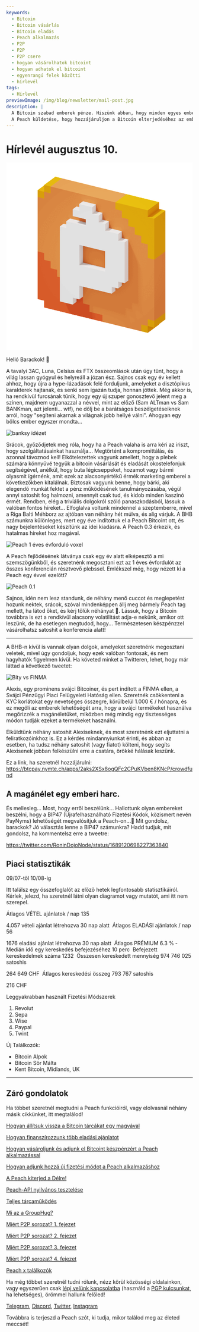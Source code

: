 ```yaml
---
keywords:
  - Bitcoin
  - Bitcoin vásárlás
  - Bitcoin eladás
  - Peach alkalmazás
  - P2P
  - P2P
  - P2P csere
  - hogyan vásárolhatok bitcoint
  - hogyan adhatok el bitcoint
  - egyenrangú felek közötti
  - hírlevél
tags:
  - Hírlevél
previewImage: /img/blog/newsletter/mail-post.jpg
description: |
  A Bitcoin szabad emberek pénze. Hiszünk abban, hogy minden egyes embernek joga van arra, hogy eldöntse, melyik pénzt használja vagyontárolásra, munkája, ideje és energiája eredményeként.
  A Peach küldetése, hogy hozzájáruljon a Bitcoin elterjedéséhez az emberek kezében.
---
```


# Hírlevél augusztus 10.

![barackos barack bitcoin gif](/img/blog/newsletter/gif-peach.gif)

Helló Barackok! 🍑

A tavalyi 3AC, Luna, Celsius és FTX összeomlások után úgy tűnt, hogy a világ lassan gyógyul és helyreáll a józan ész. Sajnos csak egy év kellett ahhoz, hogy újra a hype-lázadások felé forduljunk, amelyeket a disztópikus karakterek hajtanak, és senki sem igazán tudja, honnan jöttek.
Még akkor is, ha rendkívül furcsának tűnik, hogy egy új szuper gonosztevő jelent meg a színen, majdnem ugyanazzal a névvel, mint az előző (Sam ALTman vs Sam BANKman, azt jelenti... wtf), ne dőlj be a barátságos beszélgetéseiknek arról, hogy "segíteni akarnak a világnak jobb hellyé válni".
Ahogyan egy bölcs ember egyszer mondta...

![banksy idézet](https://img.mailinblue.com/5647291/images/content_library/original/64d35cc39777020a1b7cf7d7.png)

Srácok, győződjetek meg róla, hogy ha a Peach valaha is arra kéri az iriszt, hogy szolgáltatásainkat használja... Megtörtént a kompromittálás, és azonnal távoznod kell!
Elkötelezettek vagyunk amellett, hogy a plebek számára könnyűvé tegyük a bitcoin vásárlását és eladását okostelefonjuk segítségével, anélkül, hogy buta légicseppeket, hozamot vagy bármi olyasmit ígérnénk, amit ezek az alacsonyértékű érmék marketing emberei a következőkben kitalálnak. Biztosak vagyunk benne, hogy bárki, aki elegendő munkát fektet a pénz működésének tanulmányozásába, végül annyi satoshit fog halmozni, amennyit csak tud, és kidob minden kaszinó érmét.
Rendben, elég a triviális dolgokról szóló panaszkodásból, lássuk a valóban fontos híreket...
Elfoglalva voltunk mindennel a szeptemberre, mivel a Riga Balti Méhborz az ajtóban van néhány hét múlva, és alig várjuk.
A BHB számunkra különleges, mert egy éve indítottuk el a Peach Bitcoint ott, és nagy bejelentéseket készítünk az idei kiadásra. A Peach 0.3 érkezik, és hatalmas híreket hoz magával.

![Peach 1 éves évforduló voxel](https://img.mailinblue.com/5647291/images/content_library/original/64d3780885a0cd7497564a07.jpg)

A Peach fejlődésének látványa csak egy év alatt elképesztő a mi szemszögünkből, és szeretnénk megosztani ezt az 1 éves évfordulót az összes konferencián résztvevő plebssel.
Emlékszel még, hogy nézett ki a Peach egy évvel ezelőtt?

![Peach 0.1](https://img.mailinblue.com/5647291/images/content_library/original/64d36d212c6abc15dd4844bc.png)

Sajnos, idén nem lesz standunk, de néhány menő cuccot és meglepetést hozunk nektek, srácok, szóval mindenképpen állj meg bármely Peach tag mellett, ha látod őket, és kérj tőlük néhányat 🎁.
Lássuk, hogy a Bitcoin továbbra is ezt a rendkívül alacsony volatilitást adja-e nekünk, amikor ott leszünk, de ha esetlegen megtudod, hogy... Természetesen készpénzzel vásárolhatsz satoshit a konferencia alatt!

---

A BHB-n kívül is vannak olyan dolgok, amelyeket szeretnénk megosztani veletek, mivel úgy gondoljuk, hogy ezek valóban fontosak, és nem hagyhatók figyelmen kívül.
Ha követed minket a Twitteren, lehet, hogy már láttad a következő tweetet:

![Bity vs FINMA](https://img.mailinblue.com/5647291/images/content_library/original/64d370c9bbeb9d0cb969c1d3.png)

Alexis, egy prominens svájci Bitcoiner, és pert indított a FINMA ellen, a Svájci Pénzügyi Piaci Felügyeleti Hatóság ellen.  Szeretnék csökkenteni a KYC korlátokat egy nevetséges összegre, körülbelül 1.000 € / hónapra, és ez megöli az emberek lehetőségét arra, hogy a svájci termékeket használva megőrizzék a magánéletüket, miközben még mindig egy tisztességes módon tudják ezeket a termékeket használni.

Elküldtünk néhány satoshit Alexiseknek, és most szeretnénk ezt eljuttatni a feliratkozóinkhoz is. Ez a kérdés mindannyiunkat érinti, és abban az esetben, ha tudsz néhány satoshit (vagy fiatot) költeni, hogy segíts Alexisenek jobban felkészülni erre a csatára, örökké hálásak leszünk.

Ez a link, ha szeretnél hozzájárulni:
https://btcpay.nymte.ch/apps/2aks2XSx8ogQFc2CPuKVben8KNcP/crowdfund

## A magánélet egy emberi harc.

És mellesleg... Most, hogy erről beszélünk... Hallottunk olyan embereket beszélni, hogy a BIP47 (Újrafelhasználható Fizetési Kódok, közismert nevén PayNyms) lehetőségét megvalósítjuk a Peach-on...👀
Mit gondolsz, barackok? Jó választás lenne a BIP47 számunkra? Hadd tudjuk, mit gondolsz, ha kommentelsz erre a tweetre:

https://twitter.com/RoninDojoNode/status/1689120698227363840

## Piaci statisztikák

09/07-től 10/08-ig

Itt találsz egy összefoglalót az előző hetek legfontosabb statisztikáiról. Kérlek, jelezd, ha szeretnél látni olyan diagramot vagy mutatót, ami itt nem szerepel.

Átlagos VÉTEL ajánlatok / nap
135

4.057 vételi ajánlat létrehozva 30 nap alatt
­
Átlagos ELADÁSI ajánlatok / nap
56

1676 eladási ajánlat létrehozva 30 nap alatt
­
Átlagos PRÉMIUM
6.3 %
­
Medián idő egy kereskedés befejezéséhez
10 perc
­
Befejezett kereskedelmek száma
1232
­
Összesen kereskedett mennyiség
974 746 025 satoshis

264 649 CHF
­
Átlagos kereskedési összeg
793 767 satoshis

216 CHF

Leggyakrabban használt Fizetési Módszerek

1. Revolut
2. Sepa
3. Wise
4. Paypal
5. Twint

Új Találkozók:

- Bitcoin Alpok
- Bitcoin Sör Málta
- Kent Bitcoin, Midlands, UK

---

## Záró gondolatok

Ha többet szeretnél megtudni a Peach funkcióiról, vagy elolvasnál néhány másik cikkünket, itt megtalálod!

[Hogyan állítsuk vissza a Bitcoin tárcákat egy magvával](https://peachbitcoin.com/hu/blog/how-to-restore-peach-wallet/)

[Hogyan finanszírozzunk több eladási ajánlatot](https://peachbitcoin.com/hu/blog/funding-multiple-sell-offers/)

[Hogyan vásároljunk és adjunk el Bitcoint készpénzért a Peach alkalmazással](https://peachbitcoin.com/hu/blog/how-to-buy-and-sell-bitcoin-with-cash-using-peach/)

[Hogyan adjunk hozzá új fizetési módot a Peach alkalmazáshoz](https://peachbitcoin.com/hu/blog/how-to-add-a-payment-method/)

[A Peach kiterjed a Délre!](https://peachbitcoin.com/hu/blog/peach-expands-to-the-global-south/)

[Peach-API nyilvános tesztelése](https://peachbitcoin.com/hu/blog/making-our-peach-api-public/)

[Teljes tárcaműködés](https://peachbitcoin.com/hu/blog/full-wallet-functionality/)

[Mi az a GroupHug?](https://peachbitcoin.com/hu/blog/group-hug/)

[Miért P2P sorozat? 1. fejezet](https://peachbitcoin.com/hu/blog/why-p2p-chapter-1/)

[Miért P2P sorozat? 2. fejezet](https://peachbitcoin.com/hu/blog/why-p2p-chapter-2/)

[Miért P2P sorozat? 3. fejezet](https://peachbitcoin.com/hu/blog/why-p2p-chapter-3-circular-economies/)

[Miért P2P sorozat? 4. fejezet](https://peachbitcoin.com/hu/blog/why-p2p-chapter-4-chains-of-trust/)

[Peach x találkozók](https://peachbitcoin.com/hu/blog/peach-for-meetups/)

Ha még többet szeretnél tudni rólunk, nézz körül közösségi oldalainkon, vagy egyszerűen csak [lépj velünk kapcsolatba](mailto:hello@peachbitcoin.com) (használd a [PGP kulcsunkat](https://keys.openpgp.org/vks/v1/by-fingerprint/48339A19645E2E53488E0E5479E1B270FACD1BD2), ha lehetséges), örömmel hallunk felőled!

[Telegram](https://t.me/+GkOW1J-ixBBkZWRk), [Discord](https://discord.gg/ypeHz3SW54), [Twitter](https://twitter.com/peachbitcoin), [Instagram](https://instagram.com/peachbitcoin)

Továbbra is terjeszd a Peach szót, ki tudja, mikor találod meg az életed meccsét!
